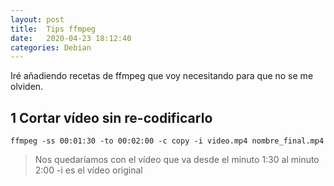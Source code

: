 ```yaml
---
layout: post
title:  Tips ffmpeg
date:   2020-04-23 18:12:40
categories: Debian
---
```

Iré añadiendo recetas de ffmpeg que voy necesitando para que no se me olviden.

## 1 Cortar vídeo sin re-codificarlo
`ffmpeg -ss 00:01:30 -to 00:02:00 -c copy -i video.mp4 nombre_final.mp4`
> Nos quedaríamos con el vídeo que va desde el minuto 1:30 al minuto 2:00
> -i es el vídeo original